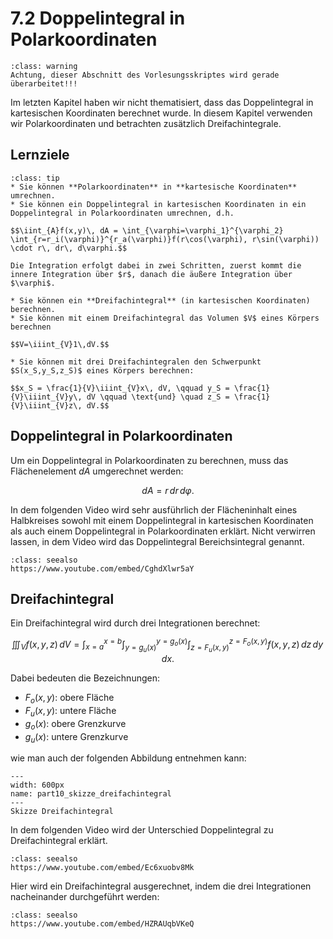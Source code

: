 # 7.2 Doppelintegral in Polarkoordinaten

```{admonition} Warnung
:class: warning
Achtung, dieser Abschnitt des Vorlesungsskriptes wird gerade überarbeitet!!!
```


Im letzten Kapitel haben wir nicht thematisiert, dass das Doppelintegral in kartesischen Koordinaten berechnet wurde. In diesem Kapitel verwenden wir Polarkoordinaten und betrachten zusätzlich Dreifachintegrale.


## Lernziele

```{admonition} Lernziele
:class: tip
* Sie können **Polarkoordinaten** in **kartesische Koordinaten** umrechnen.
* Sie können ein Doppelintegral in kartesischen Koordinaten in ein Doppelintegral in Polarkoordinaten umrechnen, d.h.

$$\iint_{A}f(x,y)\, dA = \int_{\varphi=\varphi_1}^{\varphi_2} \int_{r=r_i(\varphi)}^{r_a(\varphi)}f(r\cos(\varphi), r\sin(\varphi)) \cdot r\, dr\, d\varphi.$$

Die Integration erfolgt dabei in zwei Schritten, zuerst kommt die innere Integration über $r$, danach die äußere Integration über $\varphi$.

* Sie können ein **Dreifachintegral** (in kartesischen Koordinaten) berechnen.
* Sie können mit einem Dreifachintegral das Volumen $V$ eines Körpers berechnen

$$V=\iiint_{V}1\,dV.$$

* Sie können mit drei Dreifachintegralen den Schwerpunkt $S(x_S,y_S,z_S)$ eines Körpers berechnen:

$$x_S = \frac{1}{V}\iiint_{V}x\, dV, \qquad y_S = \frac{1}{V}\iiint_{V}y\, dV \qquad \text{und} \quad z_S = \frac{1}{V}\iiint_{V}z\, dV.$$
```




## Doppelintegral in Polarkoordinaten

Um ein Doppelintegral in Polarkoordinaten zu berechnen, muss das Flächenelement $dA$ umgerechnet werden:

$$dA = r \, dr \, d\varphi.$$

In dem folgenden Video wird sehr ausführlich der Flächeninhalt eines Halbkreises sowohl mit einem Doppelintegral in kartesischen Koordinaten als auch einem Doppelintegral in Polarkoordinaten erklärt. Nicht verwirren lassen, in dem Video wird das Doppelintegral Bereichsintegral genannt.


```{admonition} Video
:class: seealso
https://www.youtube.com/embed/CghdXlwr5aY
```

## Dreifachintegral

Ein Dreifachintegral wird durch drei Integrationen berechnet:

$$\iiint_{V}f(x,y,z)\, dV = \int_{x=a}^{x=b} \int_{y=g_{u}(x)}^{y=g_{o}(x)} \int_{z = F_{u}(x,y)}^{z = F_{o}(x,y)} f(x,y,z)\, dz \, dy \, dx.$$

Dabei bedeuten die Bezeichnungen:

* $F_{o}(x,y)$: obere Fläche 
* $F_{u}(x,y)$: untere Fläche
* $g_{o}(x)$: obere Grenzkurve 
* $g_{u}(x)$: untere Grenzkurve

wie man auch der folgenden Abbildung entnehmen kann:

```{figure} pics/part10_skizze_dreifachintegral.svg
---
width: 600px
name: part10_skizze_dreifachintegral
---
Skizze Dreifachintegral
```

In dem folgenden Video wird der Unterschied Doppelintegral zu Dreifachintegral erklärt.

```{admonition} Video
:class: seealso
https://www.youtube.com/embed/Ec6xuobv8Mk
```

Hier wird ein Dreifachintegral ausgerechnet, indem die drei Integrationen nacheinander durchgeführt werden:

```{admonition} Video
:class: seealso
https://www.youtube.com/embed/HZRAUqbVKeQ
```
